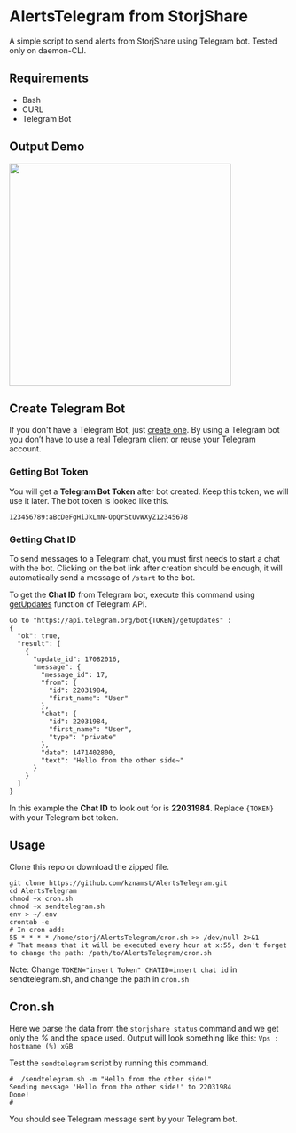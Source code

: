 # AlertsTelegram from StorjShare
A simple script to send alerts from StorjShare using Telegram bot. Tested only on daemon-CLI.

## Requirements

* Bash
* CURL
* Telegram Bot
## Output Demo
<img src="http://i.imgur.com/CqqUvrd.jpg" height="400"  >

## Create Telegram Bot

If you don't have a Telegram Bot, just [create one](https://core.telegram.org/bots#create-a-new-bot). By using a Telegram bot you don’t have to use a real Telegram client or reuse your Telegram account. 

### Getting Bot Token

You will get a **Telegram Bot Token** after bot created. Keep this token, we will use it later. The bot token is looked like this.

```nginx
123456789:aBcDeFgHiJkLmN-OpQrStUvWXyZ12345678
```

### Getting Chat ID

To send messages to a Telegram chat, you must first needs to start a chat with the bot. Clicking on the bot link after creation should be enough, it will automatically send a message of `/start` to the bot.

To get the **Chat ID** from Telegram bot, execute this command using [getUpdates](https://core.telegram.org/bots/api#getupdates) function of Telegram API.

```
Go to "https://api.telegram.org/bot{TOKEN}/getUpdates" : 
{
  "ok": true,
  "result": [
    {
      "update_id": 17082016,
      "message": {
        "message_id": 17,
        "from": {
          "id": 22031984,
          "first_name": "User"
        },
        "chat": {
          "id": 22031984,
          "first_name": "User",
          "type": "private"
        },
        "date": 1471402800,
        "text": "Hello from the other side~"
      }
    }
  ]
}
```

In this example the **Chat ID** to look out for is **22031984**. Replace `{TOKEN}` with your Telegram bot token.

## Usage

Clone this repo or download the zipped file. 

```console
git clone https://github.com/kznamst/AlertsTelegram.git
cd AlertsTelegram
chmod +x cron.sh 
chmod +x sendtelegram.sh
env > ~/.env
crontab -e
# In cron add: 
55 * * * * /home/storj/AlertsTelegram/cron.sh >> /dev/null 2>&1
# That means that it will be executed every hour at x:55, don't forget to change the path: /path/to/AlertsTelegram/cron.sh
```
Note: Change `TOKEN="insert Token" CHATID=insert chat id` in sendtelegram.sh, and change the path in `cron.sh`

## Cron.sh
Here we parse the data from the `storjshare status` command and we get only the *%* and the space used.
Output will look something like this: ` Vps : hostname (%) xGB `


Test the `sendtelegram` script by running this command.

```console
# ./sendtelegram.sh -m "Hello from the other side!"
Sending message 'Hello from the other side!' to 22031984
Done!
#
```
You should see Telegram message sent by your Telegram bot.
